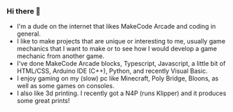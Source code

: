 ### Hi there 👋

- I'm a dude on the internet that likes MakeCode Arcade and coding in general.
- I like to make projects that are unique or interesting to me, usually game mechanics that I want to make or to see how I would develop a game mechanic from another game.
- I've done MakeCode Arcade blocks, Typescript, Javascript, a little bit of HTML/CSS, Arduino IDE (C++), Python, and recently Visual Basic.
- I enjoy gaming on my (slow) pc like Minecraft, Poly Bridge, Bloons, as well as some games on consoles.
- I also like 3d printing. I recently got a N4P (runs Klipper) and it produces some great prints! 
